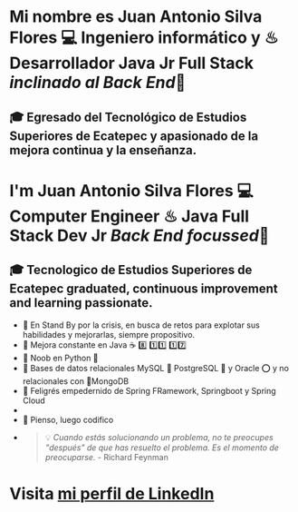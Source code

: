 
# Mi nombre es Juan Antonio Silva Flores 💻 Ingeniero informático y ♨ Desarrollador Java Jr Full Stack *inclinado al Back End*👋
## 🎓 Egresado del Tecnológico de Estudios Superiores de Ecatepec y apasionado de la mejora continua y la enseñanza.

#  I'm Juan Antonio Silva Flores 💻 Computer Engineer ♨ Java Full Stack Dev Jr *Back End focussed*👋
## 🎓 Tecnologico de Estudios Superiores de Ecatepec graduated, continuous improvement and learning passionate.
 

- 🧠 En Stand By por la crisis, en busca de retos para explotar sus habilidades y mejorarlas, siempre propositivo.
- 📝 Mejora constante en Java  ☕    8️⃣    1️⃣1️⃣   1️⃣7️⃣      
- 🍼 Noob en Python 🐍 
- 🔋 Bases de datos relacionales MySQL 🐬 PostgreSQL 🐘 y Oracle ⭕ y no relacionales con 🍃MongoDB
- 🌿 Feligrés empedernido de Spring FRamework, Springboot y Spring Cloud
- 
- 🤔 Pienso, luego codifico
- > 💡 _Cuando estás solucionando un problema, no te preocupes "después" de que has resuelto el problema. *Es el momento de preocuparse*._ - Richard Feynman

# Visita [mi perfil de LinkedIn](https://www.linkedin.com/in/juanantoniosilvaflores/)








